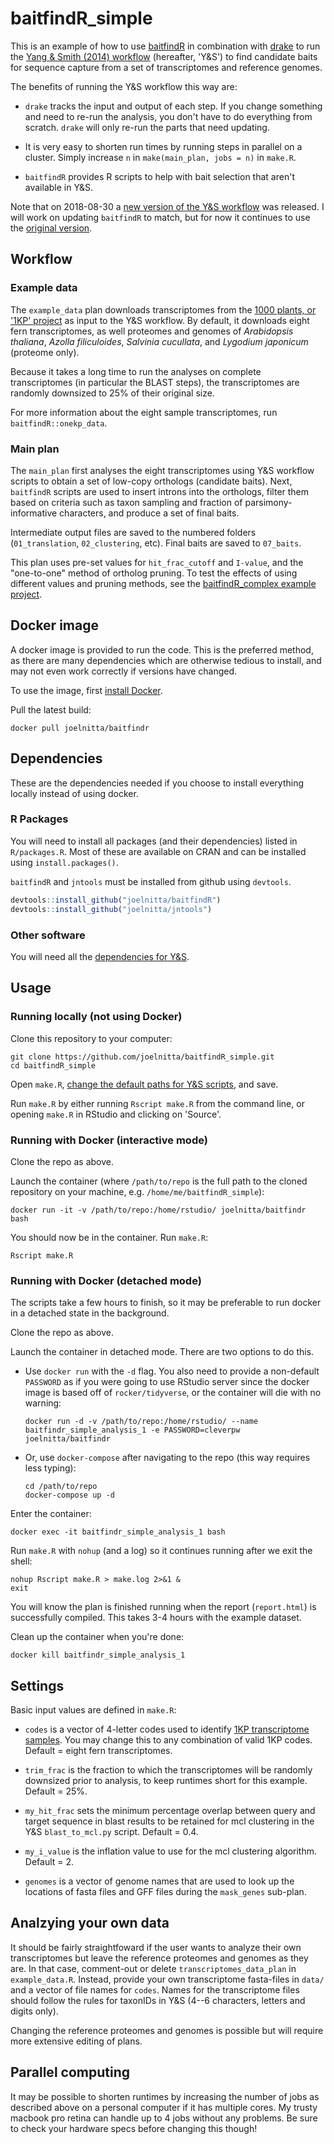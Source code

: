 
baitfindR\_simple
=================

This is an example of how to use [baitfindR](https://github.com/joelnitta/baitfindR) in combination with [drake](https://github.com/ropensci/drake) to run the [Yang & Smith (2014) workflow](https://bitbucket.org/yangya/phylogenomic_dataset_construction) (hereafter, 'Y&S') to find candidate baits for sequence capture from a set of transcriptomes and reference genomes.

The benefits of running the Y&S workflow this way are:

-   `drake` tracks the input and output of each step. If you change something and need to re-run the analysis, you don't have to do everything from scratch. `drake` will only re-run the parts that need updating.

-   It is very easy to shorten run times by running steps in parallel on a cluster. Simply increase `n` in `make(main_plan, jobs = n)` in `make.R`.

-   `baitfindR` provides R scripts to help with bait selection that aren't available in Y&S.

Note that on 2018-08-30 a [new version of the Y&S workflow](https://bitbucket.org/yanglab/phylogenomic_dataset_construction/) was released. I will work on updating `baitfindR` to match, but for now it continues to use the [original version](https://bitbucket.org/yangya/phylogenomic_dataset_construction).

Workflow
--------

### Example data

The `example_data` plan downloads transcriptomes from the [1000 plants, or '1KP' project](https://sites.google.com/a/ualberta.ca/onekp/) as input to the Y&S workflow. By default, it downloads eight fern transcriptomes, as well proteomes and genomes of *Arabidopsis thaliana*, *Azolla filiculoides*, *Salvinia cucullata*, and *Lygodium japonicum* (proteome only).

Because it takes a long time to run the analyses on complete transcriptomes (in particular the BLAST steps), the transcriptomes are randomly downsized to 25% of their original size.

For more information about the eight sample transcriptomes, run `baitfindR::onekp_data`.

### Main plan

The `main_plan` first analyses the eight transcriptomes using Y&S workflow scripts to obtain a set of low-copy orthologs (candidate baits). Next, `baitfindR` scripts are used to insert introns into the orthologs, filter them based on criteria such as taxon sampling and fraction of parsimony-informative characters, and produce a set of final baits.

Intermediate output files are saved to the numbered folders (`01_translation`, `02_clustering`, etc). Final baits are saved to `07_baits`.

This plan uses pre-set values for `hit_frac_cutoff` and `I-value`, and the "one-to-one" method of ortholog pruning. To test the effects of using different values and pruning methods, see the [baitfindR\_complex example project](https://github.com/joelnitta/baitfindR_complex).

Docker image
------------

A docker image is provided to run the code. This is the preferred method, as there are many dependencies which are otherwise tedious to install, and may not even work correctly if versions have changed.

To use the image, first [install Docker](https://docs.docker.com/install/).

Pull the latest build:

    docker pull joelnitta/baitfindr

Dependencies
------------

These are the dependencies needed if you choose to install everything locally instead of using docker.

### R Packages

You will need to install all packages (and their dependencies) listed in `R/packages.R`. Most of these are available on CRAN and can be installed using `install.packages()`.

`baitfindR` and `jntools` must be installed from github using `devtools`.

``` r
devtools::install_github("joelnitta/baitfindR")
devtools::install_github("joelnitta/jntools")
```

### Other software

You will need all the [dependencies for Y&S](https://bitbucket.org/yangya/phylogenomic_dataset_construction/src/master/tutorials/part1_dependencies.md).

Usage
-----

### Running locally (not using Docker)

Clone this repository to your computer:

    git clone https://github.com/joelnitta/baitfindR_simple.git
    cd baitfindR_simple

Open `make.R`, [change the default paths for Y&S scripts](https://joelnitta.github.io/baitfindR/reference/set_ys_path.html), and save.

Run `make.R` by either running `Rscript make.R` from the command line, or opening `make.R` in RStudio and clicking on 'Source'.

### Running with Docker (interactive mode)

Clone the repo as above.

Launch the container (where `/path/to/repo` is the full path to the cloned repository on your machine, e.g. `/home/me/baitfindR_simple`):

    docker run -it -v /path/to/repo:/home/rstudio/ joelnitta/baitfindr bash

You should now be in the container. Run `make.R`:

    Rscript make.R

### Running with Docker (detached mode)

The scripts take a few hours to finish, so it may be preferable to run docker in a detached state in the background.

Clone the repo as above.

Launch the container in detached mode. There are two options to do this.

-   Use `docker run` with the `-d` flag. You also need to provide a non-default `PASSWORD` as if you were going to use RStudio server since the docker image is based off of `rocker/tidyverse`, or the container will die with no warning:

        docker run -d -v /path/to/repo:/home/rstudio/ --name baitfindr_simple_analysis_1 -e PASSWORD=cleverpw joelnitta/baitfindr

-   Or, use `docker-compose` after navigating to the repo (this way requires less typing):

        cd /path/to/repo
        docker-compose up -d

Enter the container:

    docker exec -it baitfindr_simple_analysis_1 bash

Run `make.R` with `nohup` (and a log) so it continues running after we exit the shell:

    nohup Rscript make.R > make.log 2>&1 &
    exit

You will know the plan is finished running when the report (`report.html`) is successfully compiled. This takes 3-4 hours with the example dataset.

Clean up the container when you're done:

    docker kill baitfindr_simple_analysis_1

Settings
--------

Basic input values are defined in `make.R`:

-   `codes` is a vector of 4-letter codes used to identify [1KP transcriptome samples](http://www.onekp.com/samples/list.php). You may change this to any combination of valid 1KP codes. Default = eight fern transcriptomes.

-   `trim_frac` is the fraction to which the transcriptomes will be randomly downsized prior to analysis, to keep runtimes short for this example. Default = 25%.

-   `my_hit_frac` sets the minimum percentage overlap between query and target sequence in blast results to be retained for mcl clustering in the Y&S `blast_to_mcl.py` script. Default = 0.4.

-   `my_i_value` is the inflation value to use for the mcl clustering algorithm. Default = 2.

-   `genomes` is a vector of genome names that are used to look up the locations of fasta files and GFF files during the `mask_genes` sub-plan.

Analzying your own data
-----------------------

It should be fairly straightfoward if the user wants to analyze their own transcriptomes but leave the reference proteomes and genomes as they are. In that case, comment-out or delete `transcriptomes_data_plan` in `example_data.R`. Instead, provide your own transcriptome fasta-files in `data/` and a vector of file names for `codes`. Names for the transcriptome files should follow the rules for taxonIDs in Y&S (4--6 characters, letters and digits only).

Changing the reference proteomes and genomes is possible but will require more extensive editing of plans.

Parallel computing
------------------

It may be possible to shorten runtimes by increasing the number of jobs as described above on a personal computer if it has multiple cores. My trusty macbook pro retina can handle up to 4 jobs without any problems. Be sure to check your hardware specs before changing this though!
